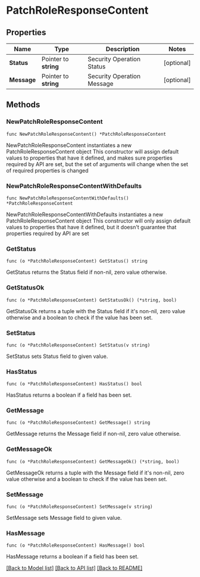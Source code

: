# PatchRoleResponseContent

## Properties

Name | Type | Description | Notes
------------ | ------------- | ------------- | -------------
**Status** | Pointer to **string** | Security Operation Status | [optional] 
**Message** | Pointer to **string** | Security Operation Message | [optional] 

## Methods

### NewPatchRoleResponseContent

`func NewPatchRoleResponseContent() *PatchRoleResponseContent`

NewPatchRoleResponseContent instantiates a new PatchRoleResponseContent object
This constructor will assign default values to properties that have it defined,
and makes sure properties required by API are set, but the set of arguments
will change when the set of required properties is changed

### NewPatchRoleResponseContentWithDefaults

`func NewPatchRoleResponseContentWithDefaults() *PatchRoleResponseContent`

NewPatchRoleResponseContentWithDefaults instantiates a new PatchRoleResponseContent object
This constructor will only assign default values to properties that have it defined,
but it doesn't guarantee that properties required by API are set

### GetStatus

`func (o *PatchRoleResponseContent) GetStatus() string`

GetStatus returns the Status field if non-nil, zero value otherwise.

### GetStatusOk

`func (o *PatchRoleResponseContent) GetStatusOk() (*string, bool)`

GetStatusOk returns a tuple with the Status field if it's non-nil, zero value otherwise
and a boolean to check if the value has been set.

### SetStatus

`func (o *PatchRoleResponseContent) SetStatus(v string)`

SetStatus sets Status field to given value.

### HasStatus

`func (o *PatchRoleResponseContent) HasStatus() bool`

HasStatus returns a boolean if a field has been set.

### GetMessage

`func (o *PatchRoleResponseContent) GetMessage() string`

GetMessage returns the Message field if non-nil, zero value otherwise.

### GetMessageOk

`func (o *PatchRoleResponseContent) GetMessageOk() (*string, bool)`

GetMessageOk returns a tuple with the Message field if it's non-nil, zero value otherwise
and a boolean to check if the value has been set.

### SetMessage

`func (o *PatchRoleResponseContent) SetMessage(v string)`

SetMessage sets Message field to given value.

### HasMessage

`func (o *PatchRoleResponseContent) HasMessage() bool`

HasMessage returns a boolean if a field has been set.


[[Back to Model list]](../README.md#documentation-for-models) [[Back to API list]](../README.md#documentation-for-api-endpoints) [[Back to README]](../README.md)


